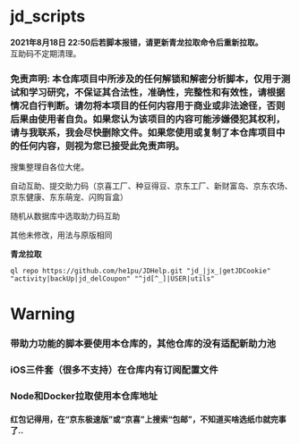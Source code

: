 # jd_scripts<br>
__2021年8月18日 22:50后若脚本报错，请更新青龙拉取命令后重新拉取。__<br>
互助码不定期清理。<br>
### 免责声明: 本仓库项目中所涉及的任何解锁和解密分析脚本，仅用于测试和学习研究，不保证其合法性，准确性，完整性和有效性，请根据情况自行判断。请勿将本项目的任何内容用于商业或非法途径，否则后果由使用者自负。如果您认为该项目的内容可能涉嫌侵犯其权利，请与我联系，我会尽快删除文件。如果您使用或复制了本仓库项目中的任何内容，则视为您已接受此免责声明。


搜集整理自各位大佬。


自动互助、提交助力码（京喜工厂、种豆得豆、京东工厂、新财富岛、京东农场、京东健康、东东萌宠、闪购盲盒）


随机从数据库中选取助力码互助


其他未修改，用法与原版相同


__青龙拉取__
```
ql repo https://github.com/he1pu/JDHelp.git "jd_|jx_|getJDCookie" "activity|backUp|jd_delCoupon" "^jd[^_]|USER|utils"
```

# Warning
### 带助力功能的脚本要使用本仓库的，其他仓库的没有适配新助力池
### iOS三件套（很多不支持）在仓库内有订阅配置文件
### Node和Docker拉取使用本仓库地址

#### 红包记得用，在“京东极速版”或“京喜”上搜索“包邮”，不知道买啥选纸巾就完事了..
